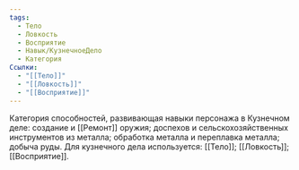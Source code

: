 ```yaml
---
tags:
  - Тело
  - Ловкость
  - Восприятие
  - Навык/КузнечноеДело
  - Категория
Ссылки:
  - "[[Тело]]"
  - "[[Ловкость]]"
  - "[[Восприятие]]"
---
```

Категория способностей, развивающая навыки персонажа в Кузнечном деле: создание и [[Ремонт]] оружия; доспехов и сельскохозяйственных инструментов из металла; обработка металла и переплавка металла; добыча руды. Для кузнечного дела используется: [[Тело]]; [[Ловкость]]; [[Восприятие]]. 